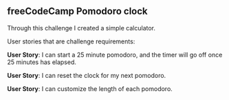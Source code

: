 
freeCodeCamp  Pomodoro clock
-----------------------------------

Through this challenge I created a simple calculator.

User stories that are challenge requirements:
 
**User Story**: I can start a 25 minute pomodoro, and the timer will go off once 25 minutes has elapsed.

**User Story**: I can reset the clock for my next pomodoro.

**User Story**: I can customize the length of each pomodoro.
